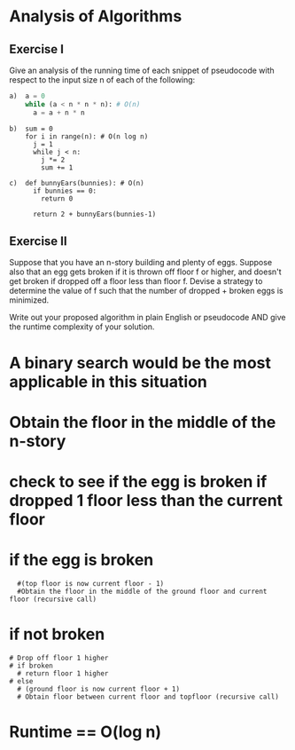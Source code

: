 # Analysis of Algorithms

## Exercise I

Give an analysis of the running time of each snippet of
pseudocode with respect to the input size n of each of the following:

```python
a)  a = 0
    while (a < n * n * n): # O(n)
      a = a + n * n
```


```
b)  sum = 0
    for i in range(n): # O(n log n)
      j = 1
      while j < n:
        j *= 2
        sum += 1
```

```
c)  def bunnyEars(bunnies): # O(n)
      if bunnies == 0:
        return 0

      return 2 + bunnyEars(bunnies-1)
```

## Exercise II

Suppose that you have an n-story building and plenty of eggs. Suppose also that an egg gets broken if it is thrown off floor f or higher, and doesn't get broken if dropped off a floor less than floor f. Devise a strategy to determine the value of f such that the number of dropped + broken eggs is minimized.

Write out your proposed algorithm in plain English or pseudocode AND give the runtime complexity of your solution.

# A binary search would be the most applicable in this situation
# Obtain the floor in the middle of the n-story
# check to see if the egg is broken if dropped 1 floor less than the current floor
  # if the egg is broken
      #(top floor is now current floor - 1)
      #Obtain the floor in the middle of the ground floor and current floor (recursive call)
  # if not broken
    # Drop off floor 1 higher
    # if broken
      # return floor 1 higher
    # else
      # (ground floor is now current floor + 1) 
      # Obtain floor between current floor and topfloor (recursive call)
  
  # Runtime == O(log n)

